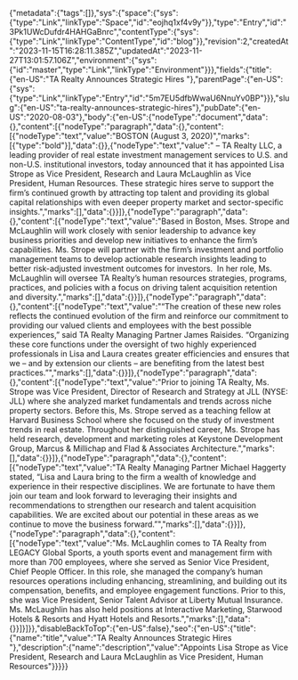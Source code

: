 {"metadata":{"tags":[]},"sys":{"space":{"sys":{"type":"Link","linkType":"Space","id":"eojhq1xf4v9y"}},"type":"Entry","id":"3Pk1UWcDufdr4HAHGaBnrc","contentType":{"sys":{"type":"Link","linkType":"ContentType","id":"blog"}},"revision":2,"createdAt":"2023-11-15T16:28:11.385Z","updatedAt":"2023-11-27T13:01:57.106Z","environment":{"sys":{"id":"master","type":"Link","linkType":"Environment"}}},"fields":{"title":{"en-US":"TA Realty Announces Strategic Hires "},"parentPage":{"en-US":{"sys":{"type":"Link","linkType":"Entry","id":"5m7EU5dfbWwaU6NnuYv0BP"}}},"slug":{"en-US":"ta-realty-announces-strategic-hires"},"pubDate":{"en-US":"2020-08-03"},"body":{"en-US":{"nodeType":"document","data":{},"content":[{"nodeType":"paragraph","data":{},"content":[{"nodeType":"text","value":"BOSTON (August 3, 2020)","marks":[{"type":"bold"}],"data":{}},{"nodeType":"text","value":" – TA Realty LLC, a leading provider of real estate investment management services to U.S. and non-U.S. institutional investors, today announced that it has appointed Lisa Strope as Vice President, Research and Laura McLaughlin as Vice President, Human Resources. These strategic hires serve to support the firm’s continued growth by attracting top talent and providing its global capital relationships with even deeper property market and sector-specific insights.","marks":[],"data":{}}]},{"nodeType":"paragraph","data":{},"content":[{"nodeType":"text","value":"Based in Boston, Mses. Strope and McLaughlin will work closely with senior leadership to advance key business priorities and develop new initiatives to enhance the firm’s capabilities. Ms. Strope will partner with the firm’s investment and portfolio management teams to develop actionable research insights leading to better risk-adjusted investment outcomes for investors.  In her role, Ms. McLaughlin will oversee TA Realty’s human resources strategies, programs, practices, and policies with a focus on driving talent acquisition retention and diversity.","marks":[],"data":{}}]},{"nodeType":"paragraph","data":{},"content":[{"nodeType":"text","value":"“The creation of these new roles reflects the continued evolution of the firm and reinforce our commitment to providing our valued clients and employees with the best possible experiences,” said TA Realty Managing Partner James Raisides. “Organizing these core functions under the oversight of two highly experienced professionals in Lisa and Laura creates greater efficiencies and ensures that we – and by extension our clients – are benefiting from the latest best practices.”","marks":[],"data":{}}]},{"nodeType":"paragraph","data":{},"content":[{"nodeType":"text","value":"Prior to joining TA Realty, Ms. Strope was Vice President, Director of Research and Strategy at JLL (NYSE: JLL) where she analyzed market fundamentals and trends across niche property sectors. Before this, Ms. Strope served as a teaching fellow at Harvard Business School where she focused on the study of investment trends in real estate. Throughout her distinguished career, Ms. Strope has held research, development and marketing roles at Keystone Development Group, Marcus & Millichap and Flad & Associates Architecture.","marks":[],"data":{}}]},{"nodeType":"paragraph","data":{},"content":[{"nodeType":"text","value":"TA Realty Managing Partner Michael Haggerty stated, “Lisa and Laura bring to the firm a wealth of knowledge and experience in their respective disciplines. We are fortunate to have them join our team and look forward to leveraging their insights and recommendations to strengthen our research and talent acquisition capabilities. We are excited about our potential in these areas as we continue to move the business forward.”","marks":[],"data":{}}]},{"nodeType":"paragraph","data":{},"content":[{"nodeType":"text","value":"Ms. McLaughlin comes to TA Realty from LEGACY Global Sports, a youth sports event and management firm with more than 700 employees, where she served as Senior Vice President, Chief People Officer. In this role, she managed the company’s human resources operations including enhancing, streamlining, and building out its compensation, benefits, and employee engagement functions. Prior to this, she was Vice President, Senior Talent Advisor at Liberty Mutual Insurance. Ms. McLaughlin has also held positions at Interactive Marketing, Starwood Hotels & Resorts and Hyatt Hotels and Resorts.","marks":[],"data":{}}]}]}},"disableBackToTop":{"en-US":false},"seo":{"en-US":{"title":{"name":"title","value":"TA Realty Announces Strategic Hires "},"description":{"name":"description","value":"Appoints Lisa Strope as Vice President, Research and Laura McLaughlin as Vice President, Human Resources"}}}}}